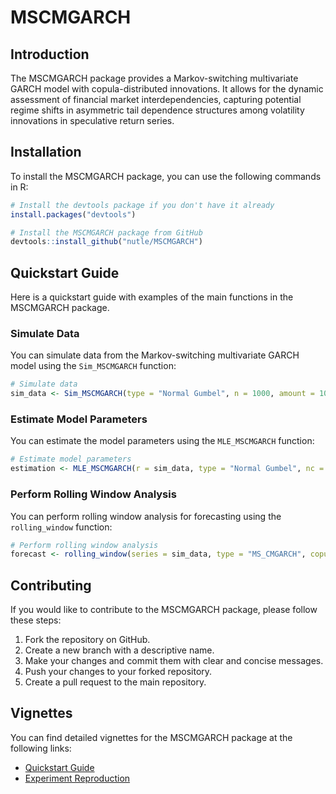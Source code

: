 # MSCMGARCH

## Introduction

The MSCMGARCH package provides a Markov-switching multivariate GARCH model with copula-distributed innovations. It allows for the dynamic assessment of financial market interdependencies, capturing potential regime shifts in asymmetric tail dependence structures among volatility innovations in speculative return series.

## Installation

To install the MSCMGARCH package, you can use the following commands in R:

```R
# Install the devtools package if you don't have it already
install.packages("devtools")

# Install the MSCMGARCH package from GitHub
devtools::install_github("nutle/MSCMGARCH")
```

## Quickstart Guide

Here is a quickstart guide with examples of the main functions in the MSCMGARCH package.

### Simulate Data

You can simulate data from the Markov-switching multivariate GARCH model using the `Sim_MSCMGARCH` function:

```R
# Simulate data
sim_data <- Sim_MSCMGARCH(type = "Normal Gumbel", n = 1000, amount = 10, true_par = c(0.9, 0.2, 12), lower_bound = c(0, 0, 1), upper_bound = c(1, 1, 17), nc = 1, seed = 123)
```

### Estimate Model Parameters

You can estimate the model parameters using the `MLE_MSCMGARCH` function:

```R
# Estimate model parameters
estimation <- MLE_MSCMGARCH(r = sim_data, type = "Normal Gumbel", nc = 1)
```

### Perform Rolling Window Analysis

You can perform rolling window analysis for forecasting using the `rolling_window` function:

```R
# Perform rolling window analysis
forecast <- rolling_window(series = sim_data, type = "MS_CMGARCH", copula_type = c(4, 4, 4), asymmetric = FALSE, window_length = 250, portfolio_weights = c(0.5, 0.5), signs = NULL, nc = 1)
```

## Contributing

If you would like to contribute to the MSCMGARCH package, please follow these steps:

1. Fork the repository on GitHub.
2. Create a new branch with a descriptive name.
3. Make your changes and commit them with clear and concise messages.
4. Push your changes to your forked repository.
5. Create a pull request to the main repository.

## Vignettes

You can find detailed vignettes for the MSCMGARCH package at the following links:

- [Quickstart Guide](vignettes/quickstart.html)
- [Experiment Reproduction](vignettes/experiment.html)
